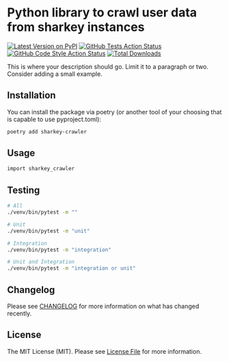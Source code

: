 # Python library to crawl user data from sharkey instances

[![Latest Version on PyPI](https://img.shields.io/pypi/pyversions/sharkey-crawler?style=flat-square)](https://pypi.org/project/sharkey-crawler)
[![GitHub Tests Action Status](https://img.shields.io/github/actions/workflow/status/hexafuchs/sharkey-crawler/run-tests.yml?branch=main&label=tests&style=flat-square)](https://github.com/hexafuchs/sharkey-crawler/actions?query=workflow%3Arun-tests+branch%3Amain)
[![GitHub Code Style Action Status](https://img.shields.io/github/actions/workflow/status/hexafuchs/sharkey-crawler/fix-python-code-style-issues.yml?branch=main&label=code%20style&style=flat-square)](https://github.com/hexafuchs/sharkey-crawler/actions?query=workflow%3A"Fix+Python+code+style+issues"+branch%3Amain)
[![Total Downloads](https://img.shields.io/pypi/dm/sharkey-crawler.svg?style=flat-square)](https://pypi.org/project/sharkey-crawler)



This is where your description should go. Limit it to a paragraph or two. Consider adding a small example.

## Installation

You can install the package via poetry (or another tool of your choosing that is capable to use pyproject.toml):

```bash
poetry add sharkey-crawler
```

## Usage

```php
import sharkey_crawler
```

## Testing

```bash
# All
./venv/bin/pytest -m ""

# Unit
./venv/bin/pytest -m "unit"

# Integration
./venv/bin/pytest -m "integration"

# Unit and Integration
./venv/bin/pytest -m "integration or unit"
```

## Changelog

Please see [CHANGELOG](CHANGELOG.md) for more information on what has changed recently.

## License

The MIT License (MIT). Please see [License File](LICENSE.md) for more information.